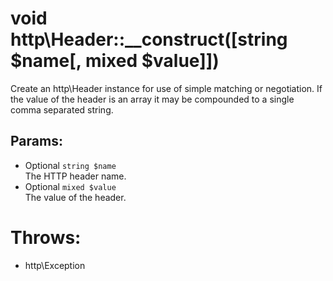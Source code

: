 # void http\Header::__construct([string $name[, mixed $value]])

Create an http\Header instance for use of simple matching or negotiation. If the value of the header is an array it may be compounded to a single comma separated string.

## Params:

* Optional ```string $name```  
  The HTTP header name.
* Optional ```mixed $value```  
  The value of the header.

# Throws: 

* http\Exception
